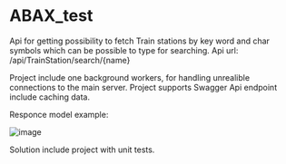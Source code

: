 # ABAX_test

Api for getting possibility to fetch Train stations by key word and char symbols which can be possible to type for searching.
Api url: /api/TrainStation/search/{name}

Project include one background workers, for handling unrealible connections to the main server. 
Project supports Swagger 
Api endpoint include caching data.

Responce model example:

![image](https://github.com/PetroYatsiv/ABAX_test/assets/14931992/473ca139-de4b-4b99-99fa-acdbf7eb1317)


Solution include project with unit tests.
